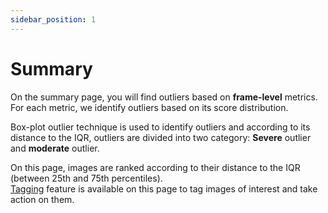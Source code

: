 ```yaml
---
sidebar_position: 1
---
```


# Summary
On the summary page, you will find outliers based on **frame-level** metrics. For each metric, we identify outliers
based on its score distribution.  

Box-plot outlier technique is used to identify outliers and according to its distance to the IQR, outliers are divided 
into two category: **Severe** outlier and **moderate** outlier.

On this page, images are ranked according to their distance to the IQR (between 25th and 75th percentiles).  
[Tagging](/workflows/tags.mdx) feature is available on this page to tag images of interest and take action on them.